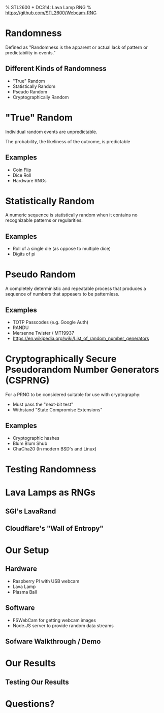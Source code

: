% STL2600 + DC314: Lava Lamp RNG
% https://github.com/STL2600/Webcam-RNG


# Randomness

Defined as "Randomness is the apparent or actual lack of pattern or predictability in events."

## Different Kinds of Randomness

- "True" Random
- Statistically Random
- Pseudo Random
- Cryptographically Random



# "True" Random

Individual random events are unpredictable.

The probability, the likeliness of the outcome, is predictable



## Examples

- Coin Flip
- Dice Roll
- Hardware RNGs



# Statistically Random

A numeric sequence is statistically random when it contains no recognizable patterns or regularities.

## Examples

- Roll of a single die (as oppose to multiple dice)
- Digits of pi




# Pseudo Random

A completely deterministic and repeatable process that produces a sequence of numbers that appeaers to be patternless.

## Examples

- TOTP Passcodes (e.g. Google Auth)
- RANDU
- Mersenne Twister / MT19937
- https://en.wikipedia.org/wiki/List_of_random_number_generators



# Cryptographically Secure Pseudorandom Number Generators (CSPRNG)

For a PRNG to be considered suitable for use with cryptography:
- Must pass the "next-bit test"
- Withstand "State Compromise Extensions"

## Examples

- Cryptographic hashes
- Blum Blum Shub
- ChaCha20 (In modern BSD's and Linux)



# Testing Randomness

# Lava Lamps as RNGs

## SGI's LavaRand

## Cloudflare's "Wall of Entropy"

# Our Setup

## Hardware

 - Raspberry PI with USB webcam
 - Lava Lamp
 - Plasma Ball

## Software

 - FSWebCam for getting webcam images
 - Node.JS server to provide random data streams

## Sofware Walkthrough / Demo

# Our Results

## Testing Our Results

# Questions?

